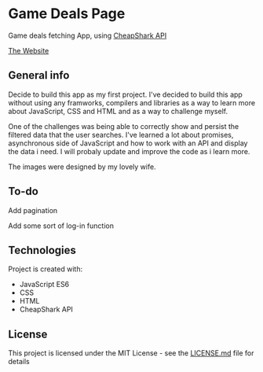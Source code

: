 # Game Deals Page

Game deals fetching App, using [CheapShark API](https://apidocs.cheapshark.com/)

[The Website](https://exoldarium.github.io/Game-Deals-Page/)

## General info
Decide to build this app as my first project. I've decided to build this app without using any framworks,  compilers and libraries as a way to learn more about 
JavaScript, CSS and HTML and as a way to challenge myself.

One of the challenges was being able to correctly show and persist the filtered data that the user searches. I've learned a lot about promises, asynchronous side
of JavaScript and how to work with an API and display the data i need. I will probaly update and improve the code as i learn more.

The images were designed by my lovely wife.

## To-do
Add pagination

Add some sort of log-in function

	
## Technologies
Project is created with:
* JavaScript ES6
* CSS
* HTML
* CheapShark API
## License

This project is licensed under the MIT License - see the [LICENSE.md](LICENSE.md) file for details
